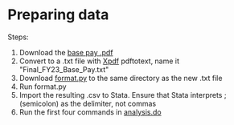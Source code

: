 # Preparing data

Steps:
1. Download the [base pay .pdf](https://www.uvm.edu/sites/default/files/UVM-Office-of-Institutional-Research-and-Assessment/Final_FY23_Base_Pay.pdf)
2. Convert to a .txt file with [Xpdf](https://www.xpdfreader.com/) pdftotext, name it "Final_FY23_Base_Pay.txt"
3. Download [format.py](/format.py) to the same directory as the new .txt file
4. Run format.py
5. Import the resulting .csv to Stata. Ensure that Stata interprets ; (semicolon) as the delimiter, not commas
6. Run the first four commands in [analysis.do](/analysis.do)